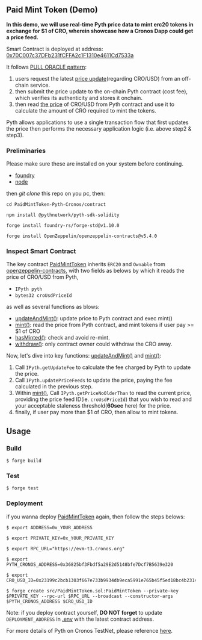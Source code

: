 ## Paid Mint Token (Demo)

**In this demo, we will use real-time Pyth price data to mint erc20 tokens in exchange for $1 of CRO, wherein showcase how a Cronos Dapp could get a price feed.**

Smart Contract is deployed at address: [0x70C007c37DFb231fCFFA2c1F1310e4611Cd7533a](https://explorer.cronos.org/testnet/address/0x70C007c37DFb231fCFFA2c1F1310e4611Cd7533a)

It follows [PULL ORACLE pattern](https://docs.pyth.network/price-feeds/pull-updates#pull-oracles):
1. users request the latest [price update](https://github.com/pyth-network/pyth-crosschain/blob/b6d40a728aeef32fb5a7f3f3ba83eb0ef82cc1cc/target_chains/ethereum/sdk/solidity/PythStructs.sol#L25)(regarding CRO/USD) from an off-chain service.
2. then submit the price update to the on-chain Pyth contract (cost fee), which verifies its authenticity and stores it onchain.
3. then read [the price]((https://github.com/pyth-network/pyth-crosschain/blob/b6d40a728aeef32fb5a7f3f3ba83eb0ef82cc1cc/target_chains/ethereum/sdk/solidity/PythStructs.sol#L13)) of CRO/USD from Pyth contract and use it to calculate the amount of CRO required to mint the tokens.

Pyth allows applications to use a single transaction flow that first updates the price then performs the necessary application logic (i.e. above step2 & step3).

### Preliminaries
Please make sure these are installed on your system before continuing.
* [foundry](https://book.getfoundry.sh/getting-started/installation)
* [node](https://nodejs.org/en/download/)

then *git clone* this repo on you pc, then:

```shell
cd PaidMintToken-Pyth-Cronos/contract

npm install @pythnetwork/pyth-sdk-solidity

forge install foundry-rs/forge-std@v1.10.0

forge install OpenZeppelin/openzeppelin-contracts@v5.4.0

```



### Inspect Smart Contract
The key contract [PaidMintToken](./src/PaidMintToken.sol) inherits `ERC20` and `Ownable` from [openzeppelin-contracts](https://github.com/OpenZeppelin/openzeppelin-contracts), with two fields as belows by which it reads the price of CRO/USD from Pyth,
* `IPyth pyth`
* `bytes32 croUsdPriceId`

as well as several functions as blows:
* [updateAndMint()](https://github.com/coldstar1993/PaidMintToken-Pyth-Cronos/blob/main/contract/src/PaidMintToken.sol#L69): update price to Pyth contract and exec mint()
* [mint()](https://github.com/coldstar1993/PaidMintToken-Pyth-Cronos/blob/main/contract/src/PaidMintToken.sol#L34): read the price from Pyth contract, and mint tokens if user pay >= $1 of CRO
* [hasMinted()](https://github.com/coldstar1993/PaidMintToken-Pyth-Cronos/blob/main/contract/src/PaidMintToken.sol#L81): check and avoid re-mint.
* [withdraw()](https://github.com/coldstar1993/PaidMintToken-Pyth-Cronos/blob/main/contract/src/PaidMintToken.sol#L86): only contract owner could withdraw the CRO away. 

Now, let's dive into key functions: [updateAndMint()](https://github.com/coldstar1993/PaidMintToken-Pyth-Cronos/blob/main/contract/src/PaidMintToken.sol#L69) and [mint()](https://github.com/coldstar1993/PaidMintToken-Pyth-Cronos/blob/main/contract/src/PaidMintToken.sol#L34):
1. Call `IPyth.getUpdateFee` to calculate the fee charged by Pyth to update the price.
2. Call `IPyth.updatePriceFeeds` to update the price, paying the fee calculated in the previous step.
3. Within [mint()](https://github.com/coldstar1993/PaidMintToken-Pyth-Cronos/blob/main/contract/src/PaidMintToken.sol#L34), Call `IPyth.getPriceNoOlderThan` to read the current price, providing the price feed ID(ie. `croUsdPriceId`) that you wish to read and your acceptable staleness threshold(**60sec** here) for the price.
4. finally, if user pay more than $1 of CRO, then allow to mint tokens.


## Usage

### Build

```shell
$ forge build
```

### Test

```shell
$ forge test
```

### Deployment

if you wanna deploy [PaidMintToken](./src/PaidMintToken.sol) again, then follow the steps belows:

```shell
$ export ADDRESS=0x_YOUR_ADDRESS

$ export PRIVATE_KEY=0x_YOUR_PRIVATE_KEY

$ export RPC_URL="https://evm-t3.cronos.org"

$ export PYTH_CRONOS_ADDRESS=0x36825bf3Fbdf5a29E2d5148bfe7Dcf7B5639e320

$ export CRO_USD_ID=0x23199c2bcb1303f667e733b9934db9eca5991e765b45f5ed18bc4b231415f2fe

$ forge create src/PaidMintToken.sol:PaidMintToken --private-key $PRIVATE_KEY --rpc-url $RPC_URL --broadcast --constructor-args $PYTH_CRONOS_ADDRESS $CRO_USD_ID

```

Note: if you deploy contract yourself, **DO NOT forget** to update `DEPLOYMENT_ADDRESS` in [.env](../app/.env) with the latest contract address. 

For more details of Pyth on Cronos TestNet, please reference [here](https://docs.cronos.org/for-dapp-developers/dev-tools-and-integrations/pyth#pyth-on-cronos-evm).
